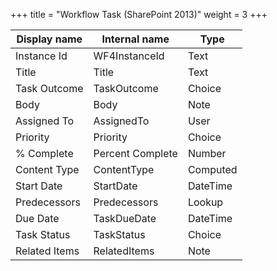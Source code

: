 +++
title = "Workflow Task (SharePoint 2013)"
weight = 3
+++

Display name | Internal name | Type
--- | --- | ---
Instance Id | WF4InstanceId | Text
Title | Title | Text
Task Outcome | TaskOutcome | Choice
Body | Body | Note
Assigned To | AssignedTo | User
Priority | Priority | Choice
% Complete | Percent Complete | Number
Content Type | ContentType | Computed
Start Date | StartDate | DateTime
Predecessors | Predecessors | Lookup
Due Date | TaskDueDate | DateTime
Task Status | TaskStatus | Choice
Related Items | RelatedItems | Note
